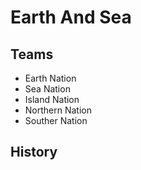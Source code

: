 # Earth And Sea

## Teams 

- Earth Nation
- Sea Nation
- Island Nation
- Northern Nation
- Souther Nation


## History



